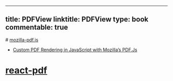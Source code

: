 
---
title: PDFView
linktitle: PDFView
type: book
commentable: true
---

﻿# [mozilla-pdf.js](https://github.com/mozilla/pdf.js/issues/5089)

>

- [Custom PDF Rendering in JavaScript with Mozilla’s PDF.Js](https://www.sitepoint.com/custom-pdf-rendering/)

# [react-pdf](https://github.com/nnarhinen/react-pdf)

    